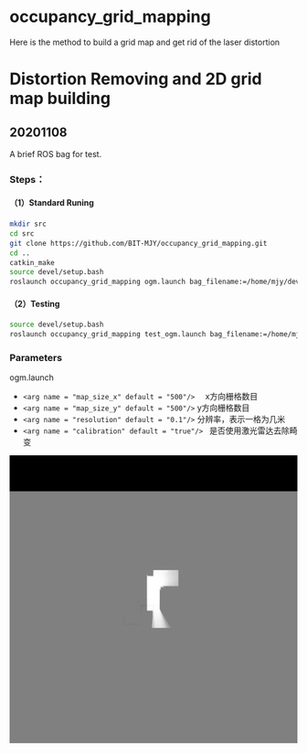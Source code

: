 # occupancy_grid_mapping
Here is the method to build a grid map and get rid of the laser distortion

# Distortion Removing and 2D grid map building

## 20201108 
  A brief ROS bag for test.

### Steps：

#### （1）Standard Runing
```bash
mkdir src
cd src
git clone https://github.com/BIT-MJY/occupancy_grid_mapping.git 
cd ..
catkin_make
source devel/setup.bash
roslaunch occupancy_grid_mapping ogm.launch bag_filename:=/home/mjy/dev/occupancy_grid_mapping/2020-10-25-19-34-25.bag
```
#### （2）Testing
```bash
source devel/setup.bash
roslaunch occupancy_grid_mapping test_ogm.launch bag_filename:=/home/mjy/dev/occupancy_grid_mapping/2020-10-25-19-34-25.bag
```


### Parameters
ogm.launch

* ```<arg name = "map_size_x" default = "500"/>  ```  x方向栅格数目
* ``` <arg name = "map_size_y" default = "500"/> ```  y方向栅格数目
* ``` <arg name = "resolution" default = "0.1"/> ```  分辨率，表示一格为几米
* ```<arg name = "calibration" default = "true"/> ``` 是否使用激光雷达去除畸变

![](https://github.com/BIT-MJY/occupancy_grid_mapping/blob/master/OGM/img/calib.jpg)
